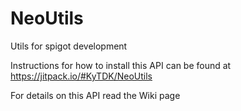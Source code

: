 # NeoUtils
Utils for spigot development

Instructions for how to install this API can be found at https://jitpack.io/#KyTDK/NeoUtils

For details on this API read the Wiki page

